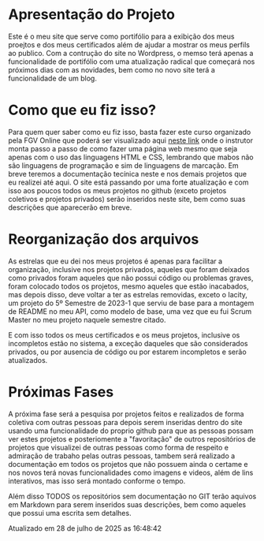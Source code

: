 # Apresentação do Projeto
Este é o meu site que serve como portifólio para a exibição dos meus proejtos e dos meus certificados além de ajudar a mostrar os meus perfils ao publico.
Com a contrução do site no Wordpress, o memso terá apenas a funcionalidade de portifólio com uma atualização radical que começará nos próximos dias com as novidades, bem como no novo site terá a funcionalidade de um blog.

# Como que eu fiz isso?
Para quem quer saber como eu fiz isso, basta fazer este curso organizado pela FGV Online que poderá ser visualizado aqui <a href="https://educacao-executiva.fgv.br/cursos/online/curta-media-duracao-online/desenvolvimento-de-sistemas-web-css-e-html"> neste link</a> onde o instrutor monta passo a passo de como fazer uma página web mesmo que seja apenas com o uso das linguagens HTML e CSS, lembrando que mabos não são linguagens de programação e sim de linguagens de marcação.
Em breve teremos a documentação tecínica neste e nos demais projetos que eu realizei até aqui.
O site está passando por uma forte atualização e com isso aos poucos todos os meus projetos no github (exceto projetos coletivos e projetos privados) serão inseridos neste site, bem como suas descrições que aparecerão em breve.

# Reorganização dos arquivos
As estrelas que eu dei nos meus projetos é apenas para facilitar a organização, inclusive nos projetos privados, aqueles que foram deixados como privados foram aqueles que não possui código ou problemas graves, foram colocado todos os projetos, mesmo aqueles que estão inacabados, mas depois disso, deve voltar a ter as estrelas removidas, exceto o Iacity, um projeto do 5º Semestre de 2023-1 que serviu de base para a montagem de README no meu API, como modelo de base, uma vez que eu fui Scrum Master no meu projeto naquele semestre citado.

E com isso todos os meus certificados e os meus projetos, inclusive os incompletos estão no sistema, a exceção daqueles que são considerados privados, ou por ausencia de código ou por estarem incompletos e serão atualizados.

# Próximas Fases
A próxima fase será a pesquisa por projetos feitos e realizados de forma coletiva com outras pessoas para depois serem inseridas dentro do site usando uma funcionalidade do proprio github para que as pessoas possam ver estes projetos e posteriomente a "favoritação" de outros repositórios de projetos que visualizei de outras pessoas como forma de respeito e admiração de trabaho pelas outras pessoas, tambem será realizado a documentação em todos os projetos que não possuem ainda o certame e nos novos terá novas funcionalidades como imagens e videos, além de lins interativos, mas isso será montado conforme o tempo.

Além disso TODOS os repositórios sem documentação no GIT terão aquivos em Markdown para serem inseridos suas descrições, bem como aqueles que possui uma escrita sem detalhes.

Atualizado em 28 de julho de 2025 as 16:48:42
